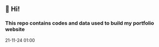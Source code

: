 ## 👋 Hi!
### This repo contains codes and data used to build my portfolio website

21-11-24 01:00







